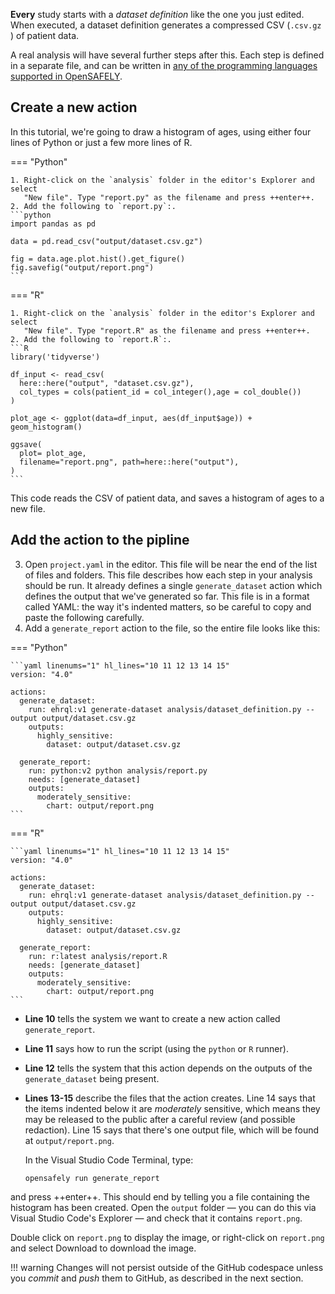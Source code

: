 **Every** study starts with a *dataset definition* like the one you just edited.
When executed, a dataset definition generates a compressed CSV (`.csv.gz `) of patient data.

A real analysis will have several further steps after this. Each step is defined
in a separate file, and can be written in [any of the programming languages supported in
OpenSAFELY](../../../actions-scripts.md).

## Create a new action

In this tutorial, we're going to draw a
histogram of ages, using either four lines of Python or just a few more lines of R.

=== "Python"

    1. Right-click on the `analysis` folder in the editor's Explorer and select
       "New file". Type "report.py" as the filename and press ++enter++.
    2. Add the following to `report.py`:.
    ```python
    import pandas as pd

    data = pd.read_csv("output/dataset.csv.gz")

    fig = data.age.plot.hist().get_figure()
    fig.savefig("output/report.png")
    ```

=== "R"

    1. Right-click on the `analysis` folder in the editor's Explorer and select
       "New file". Type "report.R" as the filename and press ++enter++.
    2. Add the following to `report.R`:.
    ```R
    library('tidyverse')

    df_input <- read_csv(
      here::here("output", "dataset.csv.gz"),
      col_types = cols(patient_id = col_integer(),age = col_double())
    )

    plot_age <- ggplot(data=df_input, aes(df_input$age)) + geom_histogram()

    ggsave(
      plot= plot_age,
      filename="report.png", path=here::here("output"),
    )
    ```


This code reads the CSV of patient data, and saves a histogram of ages to a new file.

## Add the action to the pipline

<ol start=3>
  <li>
    Open <code>project.yaml</code> in the editor. This file will be near the end of the
    list of files and folders. This file describes how each step in your analysis should
    be run. It already defines a single <code>generate_dataset</code> action
    which defines the output that we've generated so far. This file is in a format
    called YAML: the way it's indented matters, so be careful to copy and paste the
    following carefully.
  </li>
  <li>
    Add a <code>generate_report</code> action to the file, so the entire file looks like this:
  </li>
</ol>

=== "Python"

    ```yaml linenums="1" hl_lines="10 11 12 13 14 15"
    version: "4.0"

    actions:
      generate_dataset:
        run: ehrql:v1 generate-dataset analysis/dataset_definition.py --output output/dataset.csv.gz
        outputs:
          highly_sensitive:
            dataset: output/dataset.csv.gz

      generate_report:
        run: python:v2 python analysis/report.py
        needs: [generate_dataset]
        outputs:
          moderately_sensitive:
            chart: output/report.png
    ```

=== "R"

    ```yaml linenums="1" hl_lines="10 11 12 13 14 15"
    version: "4.0"

    actions:
      generate_dataset:
        run: ehrql:v1 generate-dataset analysis/dataset_definition.py --output output/dataset.csv.gz
        outputs:
          highly_sensitive:
            dataset: output/dataset.csv.gz

      generate_report:
        run: r:latest analysis/report.R
        needs: [generate_dataset]
        outputs:
          moderately_sensitive:
            chart: output/report.png
    ```

- **Line 10** tells the system we want to create a new action called `generate_report`.
- **Line 11** says how to run the script (using the `python` or `R` runner).
- **Line 12** tells the system that this action depends on the outputs of the
  `generate_dataset` being present.
- **Lines 13-15** describe the files that the action creates. Line 14 says that the
  items indented below it are *moderately* sensitive, which means they may be released
  to the public after a careful review (and possible redaction). Line 15 says that
  there's one output file, which will be found at `output/report.png`.

   In the Visual Studio Code Terminal, type:

   ```
   opensafely run generate_report
   ```
and press ++enter++. This should end by telling you a file containing the histogram has been created.
Open the `output` folder — you can do this via Visual Studio Code's Explorer — and check that it contains `report.png`.

Double click on `report.png` to display the image,
or right-click on `report.png` and select Download to download the image.

!!! warning
    Changes will not persist outside of the GitHub codespace
    unless you *commit* and *push* them to GitHub, as described in the
    next section.

